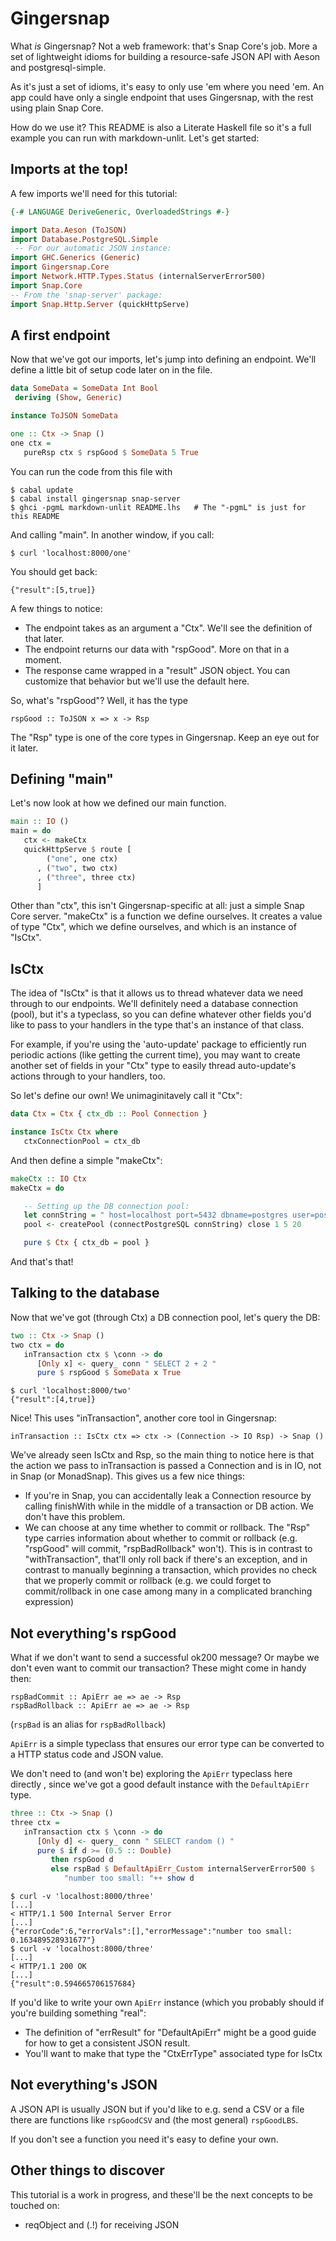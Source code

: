 # Gingersnap

What _is_ Gingersnap? Not a web framework: that's Snap Core's job.
More a set of lightweight idioms for building a resource-safe JSON API with
Aeson and postgresql-simple.

As it's just a set of idioms, it's easy to only use 'em where you need 'em.
An app could have only a single endpoint that uses Gingersnap, with the rest
using plain Snap Core.

How do we use it? This README is also a Literate Haskell file so it's a full
example you can run with markdown-unlit. Let's get started:

## Imports at the top!

A few imports we'll need for this tutorial:

```haskell
{-# LANGUAGE DeriveGeneric, OverloadedStrings #-}

import Data.Aeson (ToJSON)
import Database.PostgreSQL.Simple
 -- For our automatic JSON instance:
import GHC.Generics (Generic)
import Gingersnap.Core
import Network.HTTP.Types.Status (internalServerError500)
import Snap.Core
-- From the 'snap-server' package:
import Snap.Http.Server (quickHttpServe)
```

## A first endpoint

Now that we've got our imports, let's jump into defining an endpoint. We'll
define a little bit of setup code later on in the file.

```haskell
data SomeData = SomeData Int Bool
 deriving (Show, Generic)

instance ToJSON SomeData

one :: Ctx -> Snap ()
one ctx =
   pureRsp ctx $ rspGood $ SomeData 5 True
```

You can run the code from this file with

    $ cabal update
    $ cabal install gingersnap snap-server
    $ ghci -pgmL markdown-unlit README.lhs   # The "-pgmL" is just for this README

And calling "main". In another window, if you call:

    $ curl 'localhost:8000/one'

You should get back:

    {"result":[5,true]}

A few things to notice:
  - The endpoint takes as an argument a "Ctx". We'll see the definition of that
    later.
  - The endpoint returns our data with "rspGood". More on that in a moment.
  - The response came wrapped in a "result" JSON object. You can customize that
    behavior but we'll use the default here.

So, what's "rspGood"? Well, it has the type

    rspGood :: ToJSON x => x -> Rsp

The "Rsp" type is one of the core types in Gingersnap. Keep an eye out for it later.

## Defining "main"

Let's now look at how we defined our main function.

```haskell
main :: IO ()
main = do
   ctx <- makeCtx
   quickHttpServe $ route [
        ("one", one ctx)
      , ("two", two ctx)
      , ("three", three ctx)
      ]
```

Other than "ctx", this isn't Gingersnap-specific at all: just a simple
Snap Core server. "makeCtx" is a function we define ourselves. It creates a
value of type "Ctx", which we define ourselves, and which is an instance of
"IsCtx".

## IsCtx

The idea of "IsCtx" is that it allows us to thread whatever data we need through
to our endpoints. We'll definitely need a database connection (pool), but it's a
typeclass, so you can define whatever other fields you'd like to pass to your
handlers in the type that's an instance of that class.

For example, if you're using the 'auto-update' package to efficiently run
periodic actions (like getting the current time), you may want to create another
set of fields in your "Ctx" type to easily thread auto-update's actions through
to your handlers, too.

So let's define our own! We unimaginitavely call it "Ctx":

```haskell
data Ctx = Ctx { ctx_db :: Pool Connection }

instance IsCtx Ctx where
   ctxConnectionPool = ctx_db
```

And then define a simple "makeCtx":

```haskell
makeCtx :: IO Ctx
makeCtx = do

   -- Setting up the DB connection pool:
   let connString = " host=localhost port=5432 dbname=postgres user=postgres "
   pool <- createPool (connectPostgreSQL connString) close 1 5 20

   pure $ Ctx { ctx_db = pool }
```

And that's that!

## Talking to the database

Now that we've got (through Ctx) a DB connection pool, let's query the DB:


```haskell
two :: Ctx -> Snap ()
two ctx = do
   inTransaction ctx $ \conn -> do
      [Only x] <- query_ conn " SELECT 2 + 2 "
      pure $ rspGood $ SomeData x True
```

    $ curl 'localhost:8000/two'
    {"result":[4,true]}

Nice! This uses "inTransaction", another core tool in Gingersnap:

    inTransaction :: IsCtx ctx => ctx -> (Connection -> IO Rsp) -> Snap ()

We've already seen IsCtx and Rsp, so the main thing to notice here is that the
action we pass to inTransaction is passed a Connection and is in IO, not in Snap
(or MonadSnap). This gives us a few nice things:
  - If you're in Snap, you can accidentally leak a Connection resource by calling
    finishWith while in the middle of a transaction or DB action. We don't have this
    problem.
  - We can choose at any time whether to commit or rollback. The "Rsp" type carries
    information about whether to commit or rollback (e.g. "rspGood" will commit,
    "rspBadRollback" won't). This is in contrast to "withTransaction", that'll
    only roll back if there's an exception, and in contrast to manually beginning
    a transaction, which provides no check that we properly commit or rollback
    (e.g. we could forget to commit/rollback in one case among many in a complicated
    branching expression)

## Not everything's rspGood

What if we don't want to send a successful ok200 message? Or maybe we don't even
want to commit our transaction? These might come in handy then:

    rspBadCommit :: ApiErr ae => ae -> Rsp
    rspBadRollback :: ApiErr ae => ae -> Rsp

(`rspBad` is an alias for `rspBadRollback`)

`ApiErr` is a simple typeclass that ensures our error type can be converted to
a HTTP status code and JSON value.

We don't need to (and won't be) exploring the `ApiErr` typeclass here directly
, since we've got a good default instance with the `DefaultApiErr` type.

```haskell
three :: Ctx -> Snap ()
three ctx =
   inTransaction ctx $ \conn -> do
      [Only d] <- query_ conn " SELECT random () "
      pure $ if d >= (0.5 :: Double)
         then rspGood d
         else rspBad $ DefaultApiErr_Custom internalServerError500 $
            "number too small: "++ show d
```

    $ curl -v 'localhost:8000/three'
    [...]
    < HTTP/1.1 500 Internal Server Error
    [...]
    {"errorCode":6,"errorVals":[],"errorMessage":"number too small: 0.163489528931677"}
    $ curl -v 'localhost:8000/three'
    [...]
    < HTTP/1.1 200 OK
    [...]
    {"result":0.594665706157684}

If you'd like to write your own `ApiErr` instance (which you probably should if
you're building something "real":
  - The definition of "errResult" for "DefaultApiErr" might be a good guide
    for how to get a consistent JSON result.
  - You'll want to make that type the "CtxErrType" associated type for IsCtx

## Not everything's JSON

A JSON API is usually JSON but if you'd like to e.g. send a CSV or a file there
are functions like `rspGoodCSV` and (the most general) `rspGoodLBS`.

If you don't see a function you need it's easy to define your own.

## Other things to discover

This tutorial is a work in progress, and these'll be the next concepts to be
touched on:

  - reqObject and (.!) for receiving JSON
